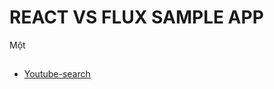 # REACT VS FLUX SAMPLE APP

Một
##



- [Youtube-search](https://github.com/MaxGfeller/youtube-search)
